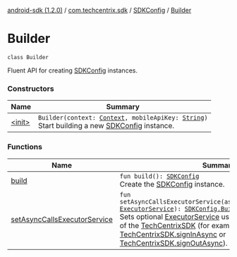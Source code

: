 [android-sdk (1.2.0)](../../../index.md) / [com.techcentrix.sdk](../../index.md) / [SDKConfig](../index.md) / [Builder](./index.md)

# Builder

`class Builder`

Fluent API for creating [SDKConfig](../index.md) instances.

### Constructors

| Name | Summary |
|---|---|
| [&lt;init&gt;](-init-.md) | `Builder(context: `[`Context`](https://developer.android.com/reference/android/content/Context.html)`, mobileApiKey: `[`String`](https://kotlinlang.org/api/latest/jvm/stdlib/kotlin/-string/index.html)`)`<br>Start building a new [SDKConfig](../index.md) instance. |

### Functions

| Name | Summary |
|---|---|
| [build](build.md) | `fun build(): `[`SDKConfig`](../index.md)<br>Create the [SDKConfig](../index.md) instance. |
| [setAsyncCallsExecutorService](set-async-calls-executor-service.md) | `fun setAsyncCallsExecutorService(asyncCallsExecutorService: `[`ExecutorService`](https://developer.android.com/reference/java/util/concurrent/ExecutorService.html)`): `[`SDKConfig.Builder`](./index.md)<br>Sets optional [ExecutorService](https://developer.android.com/reference/java/util/concurrent/ExecutorService.html) used to execute async calls of the [TechCentrixSDK](../../-tech-centrix-s-d-k/index.md) (for example [TechCentrixSDK.signInAsync](../../-tech-centrix-s-d-k/sign-in-async.md) or [TechCentrixSDK.signOutAsync](../../-tech-centrix-s-d-k/sign-out-async.md)). |
